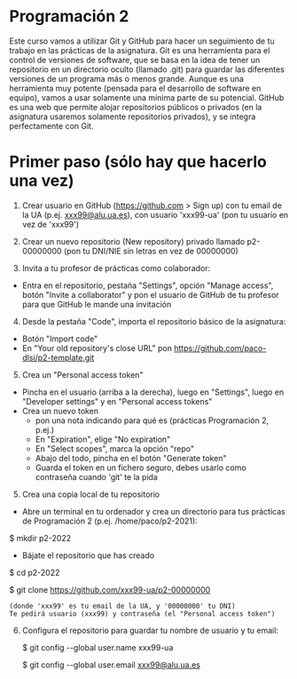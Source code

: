 Programación 2 
===============

Este curso vamos a utilizar Git y GitHub para hacer un seguimiento de tu
trabajo en las prácticas de la asignatura. Git es una herramienta para el
control de versiones de software, que se basa en la idea de tener un
repositorio en un directorio oculto (llamado .git) para guardar las diferentes 
versiones de un programa más o menos grande. Aunque es una herramienta muy
potente (pensada para el desarrollo de software en equipo), vamos a usar
solamente una mínima parte de su potencial. GitHub es una web que permite
alojar repositorios públicos o privados (en la asignatura usaremos solamente
repositorios privados), y se integra perfectamente con Git.



Primer paso (sólo hay que hacerlo una vez)
==========================================

1. Crear usuario en GitHub (https://github.com > Sign up)
  con tu email de la UA  (p.ej. xxx99@alu.ua.es), con usuario 'xxx99-ua'
  (pon tu usuario en vez de 'xxx99')

2. Crear un nuevo repositorio (New repository) privado llamado 
   p2-00000000 (pon tu DNI/NIE sin letras en vez de 00000000)

3. Invita a tu profesor de prácticas como colaborador:
  - Entra en el repositorio, pestaña "Settings", opción "Manage access", botón
    "Invite a collaborator"  y pon el usuario de GitHub de tu profesor para
   que GitHub le mande una invitación

4. Desde la pestaña "Code", importa el repositorio básico de la asignatura:
  - Botón "Import code"
  - En "Your old repository's close URL" pon
    https://github.com/paco-dlsi/p2-template.git

5. Crea un "Personal access token"
  - Pincha en el usuario (arriba a la derecha), luego en "Settings", luego
   en "Developer settings" y en "Personal access tokens"
  - Crea un nuevo token
    + pon una nota indicando para qué es (prácticas Programación 2, p.ej.)
    + En "Expiration", elige "No expiration"
    + En "Select scopes", marca la opción "repo"
    + Abajo del todo, pincha en el botón "Generate token"
    + Guarda el token en un fichero seguro, debes usarlo como contraseña 
     cuando 'git' te la pida

5. Crea una copia local de tu repositorio
  - Abre un terminal en tu ordenador y crea un directorio para tus prácticas 
   de Programación 2 (p.ej. /home/paco/p2-2021):

   $ mkdir p2-2022

  - Bájate el repositorio que has creado

   $ cd p2-2022

   $ git clone https://github.com/xxx99-ua/p2-00000000

    (donde 'xxx99' es tu email de la UA, y '00000000' tu DNI)
    Te pedirá usuario (xxx99) y contraseña (el "Personal access token")

6. Configura el repositorio para guardar tu nombre de usuario y tu email:

   $ git config --global user.name xxx99-ua

   $ git config --global user.email xxx99@alu.ua.es


